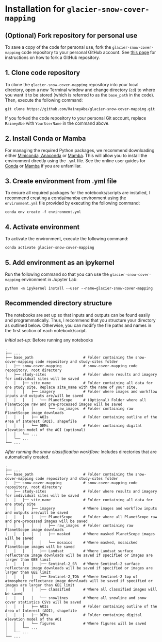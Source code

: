# Installation for `glacier-snow-cover-mapping`

## (Optional) Fork repository for personal use
To save a copy of the code for personal use, fork the `glacier-snow-cover-mapping` code repository to your personal GitHub account. See [this page](https://docs.github.com/en/get-started/quickstart/fork-a-repo) for instructions on how to fork a GitHub repository.

## 1. Clone code repository
To clone the `glacier-snow-cover-mapping` repository into your local directory, open a new Terminal window and change directory (`cd`) to where you want it to be stored (which is referred to as the `base_path` in the code). Then, execute the following command:

`git clone https://github.com/RaineyAbe/glacier-snow-cover-mapping.git`

If you forked the code repository to your personal Git account, replace `RaineyAbe` with `YourUserName` in the command above.

## 2. Install Conda or Mamba
For managing the required Python packages, we recommend downloading either [Miniconda, Anaconda](https://conda.io/projects/conda/en/latest/user-guide/install/macos.html) or [Mamba](https://mamba.readthedocs.io/en/latest/index.html). This will allow you to install the environment directly using the `.yml` file. See the online user guides for [Conda](https://conda.io/projects/conda/en/latest/user-guide/getting-started.html) or [Mamba](https://mamba.readthedocs.io/en/latest/user_guide/mamba.html) if you are unfamiliar.

## 3. Create environment from .yml file
To ensure all required packages for the notebooks/scripts are installed, I recommend creating a conda/mamba environment using the `environment.yml` file provided by executing the following command:

`conda env create -f environment.yml`

## 4. Activate environment
To activate the environment, execute the following command:

`conda activate glacier-snow-cover-mapping`

## 5. Add environment as an ipykernel

Run the following command so that you can use the `glacier-snow-cover-mapping` environment in Jupyter Lab:

`python -m ipykernel install --user --name=glacier-snow-cover-mapping`

## Recommended directory structure
The notebooks are set up so that inputs and outputs can be found easily and programmatically. Thus, I recommend that you structure your directory as outlined below. Otherwise, you can modify the file paths and names in the first section of each notebook/script.

_Initial set-up:_ Before running any notebooks

    .
    ├── ...
    ├── base_path                       # Folder containing the snow-cover-mapping code repository and study-sites folder
    │   ├── snow-cover-mapping          # snow-cover-mapping code repository, root directory
    │   ├── study-sites                 # Folder where results and imagery for individual sites will be saved
    │   │   ├── site_name               # Folder containing all data for one study site. Replace site_name with the name of your site.
    │   │   │   ├── imagery             # Folder where images and workflow inputs and outputs are/will be saved
    │   │   │   │   └── PlanetScope     # (Optional) Folder where all PlanetScope raw and pre-processed images will be saved
    │   │   │   │       └── raw_images  # Folder containing raw PlanetScope image downloads
    │   │   │   ├── AOIs                # Folder containing outline of the Area of Interest (AOI), shapefile
    │   │   │   └── DEMs                # Folder containing digital elevation model of the AOI (optional)
    │   │   └── ...
    │   └── ...
    └── ...

_After running the snow classification workflow:_ Includes directories that are automatically created.

    .
    ├── ...
    ├── base_path                       # Folder containing the snow-cover-mapping code repository and study-sites folder
    │   ├── snow-cover-mapping          # snow-cover-mapping code repository, root directory
    │   ├── study-sites                 # Folder where results and imagery for individual sites will be saved
    │   │   ├── site_name               # Folder containing all data for one study site
    │   │   │   ├── imagery             # Where images and workflow inputs and outputs are/will be saved
    │   │   │   │   ├── PlanetScope     # Folder where all PlanetScope raw and pre-processed images will be saved
    │   │   │   │   │   ├── raw_images  # Folder containing raw PlanetScope image downloads
    │   │   │   │   │   ├── masked      # Where masked PlanetScope images will be saved
    │   │   │   │   │   └── mosaics     # Where masked, mosaicked PlanetScope images will be saved
    │   │   │   │   ├── Landsat         # Where Landsat surface reflectance image downloads will be saved if specified or images are larger than GEE limit
    │   │   │   │   ├── Sentinel-2_SR   # Where Sentinel-2 surface reflectance image downloads will be saved if specified or images are larger than GEE limit
    │   │   │   │   ├── Sentinel-2_TOA  # Where Sentinel-2 top of atmosphere reflectance image downloads will be saved if specified or images are larger than GEE limit
    │   │   │   │   ├── classified      # Where all classified images will be saved
    │   │   │   │   └── snowlines       # Where all snowline and snow cover statistics CSVs will be saved
    │   │   │   ├── AOIs                # Folder containing outline of the Area of Interest (AOI), shapefile
    │   │   │   ├── DEMs                # Folder containing digital elevation model of the AOI
    │   │   │   └── figures             # Where figures will be saved
    │   │   └── ...
    │   └── ...
    └── ...
